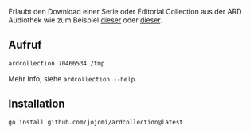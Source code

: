Erlaubt den Download einer Serie oder Editorial Collection aus der ARD Audiothek wie zum Beispiel [dieser](https://www.ardaudiothek.de/sendung/pumuckl-der-hoerspiel-klassiker/72249258/) oder [dieser](https://www.ardaudiothek.de/es-war-einmal-maerchen-und-zauberwelten/70466534/alle).

## Aufruf

``` bash
ardcollection 70466534 /tmp
```

Mehr Info, siehe `ardcollection --help`.

## Installation

    go install github.com/jojomi/ardcollection@latest